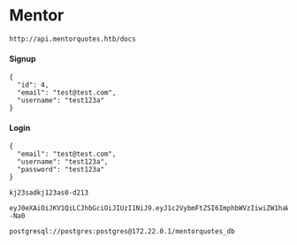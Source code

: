 # Mentor

```
http://api.mentorquotes.htb/docs
```

#### Signup

```
{
  "id": 4,
  "email": "test@test.com",
  "username": "test123a"
}
```

#### Login

```
{
  "email": "test@test.com",
  "username": "test123a",
  "password": "test123a"
}
```

```
kj23sadkj123as0-d213
```

```
eyJ0eXAiOiJKV1QiLCJhbGciOiJIUzI1NiJ9.eyJ1c2VybmFtZSI6ImphbWVzIiwiZW1haWwiOiJqYW1lc0BtZW50b3JxdW90ZXMuaHRiIn0.peGpmshcF666bimHkYIBKQN7hj5m785uKcjwbD--Na0
```

```
postgresql://postgres:postgres@172.22.0.1/mentorquotes_db
```
